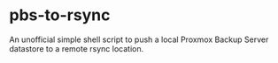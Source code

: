 # pbs-to-rsync
An unofficial simple shell script to push a local Proxmox Backup Server datastore to a remote rsync location.
